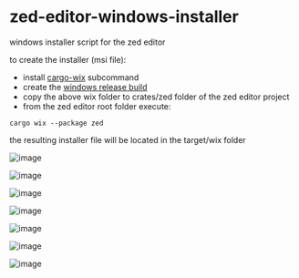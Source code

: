 # zed-editor-windows-installer
windows installer script for the zed editor

to create the installer (msi file):

- install [cargo-wix](https://github.com/volks73/cargo-wix) subcommand
- create the [windows release build](https://zed.dev/docs/development/windows)
- copy the above wix folder to crates/zed folder of the zed editor project
- from the zed editor root folder execute:

``cargo wix --package zed``

the resulting installer file will be located in the target/wix folder 

![image](https://github.com/user-attachments/assets/3317ae9c-2811-492d-8533-981fee8a40f7)

![image](https://github.com/user-attachments/assets/8de5f486-e6cc-4b3d-a610-e65cd160387e)

![image](https://github.com/user-attachments/assets/3a93fe89-f471-4656-b276-7191f6400f69)

![image](https://github.com/user-attachments/assets/d6722d88-29dd-4784-83af-c8bc1c797ebb)

![image](https://github.com/user-attachments/assets/640b1ef7-9863-463f-936c-bcb3477ae9ee)


![image](https://github.com/user-attachments/assets/5219b005-b9c2-4454-959a-30103cf710ab)


![image](https://github.com/user-attachments/assets/f718059b-2bfd-4870-8f8f-0aa32f6e923c)


